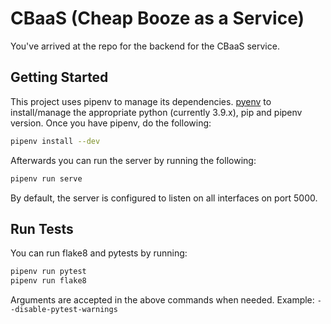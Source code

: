 # CBaaS (Cheap Booze as a Service)

You've arrived at the repo for the backend for the CBaaS service.

## Getting Started

This project uses pipenv to manage its dependencies.
[pyenv](https://github.com/pyenv/pyenv) to install/manage the appropriate python (currently 3.9.x), pip 
and pipenv version. Once you have pipenv, do the following:

```bash
pipenv install --dev
```

Afterwards you can run the server by running the following:

```bash
pipenv run serve
```

By default, the server is configured to listen on all interfaces on port 5000.

## Run Tests

You can run flake8 and pytests by running:

```bash
pipenv run pytest
pipenv run flake8
```

Arguments are accepted in the above commands when needed. Example: `--disable-pytest-warnings`
